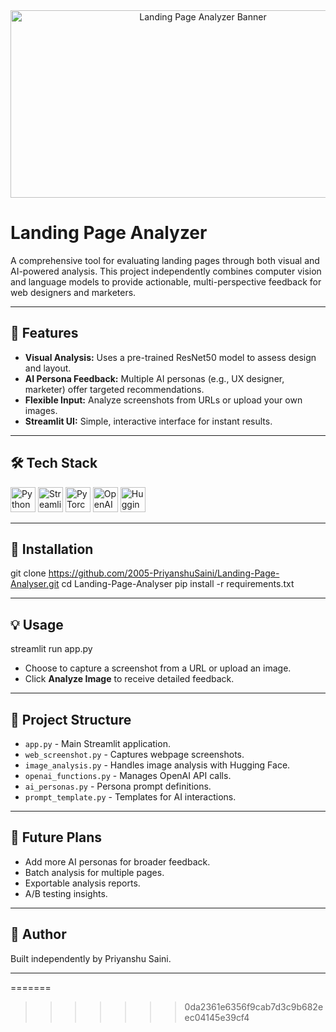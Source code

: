 ﻿<div align="center">
  <img src="https://media.giphy.com/media/dWesBcTLavkZuG35MI/giphy.gif" width="600" height="300" alt="Landing Page Analyzer Banner"/>
</div>

# Landing Page Analyzer

A comprehensive tool for evaluating landing pages through both visual and AI-powered analysis. This project independently combines computer vision and language models to provide actionable, multi-perspective feedback for web designers and marketers.

---

## 🚀 Features

- **Visual Analysis:** Uses a pre-trained ResNet50 model to assess design and layout.
- **AI Persona Feedback:** Multiple AI personas (e.g., UX designer, marketer) offer targeted recommendations.
- **Flexible Input:** Analyze screenshots from URLs or upload your own images.
- **Streamlit UI:** Simple, interactive interface for instant results.

---

## 🛠️ Tech Stack

<div>
  <img src="https://cdn.jsdelivr.net/gh/devicons/devicon/icons/python/python-original.svg" height="40" alt="Python"/>
  <img src="https://cdn.jsdelivr.net/gh/devicons/devicon/icons/streamlit/streamlit-original.svg" height="40" alt="Streamlit"/>
  <img src="https://cdn.jsdelivr.net/gh/devicons/devicon/icons/pytorch/pytorch-original.svg" height="40" alt="PyTorch"/>
  <img src="https://cdn.jsdelivr.net/gh/devicons/devicon/icons/openai/openai-original.svg" height="40" alt="OpenAI"/>
  <img src="https://cdn.jsdelivr.net/gh/devicons/devicon/icons/huggingface/huggingface-original.svg" height="40" alt="Hugging Face"/>
</div>

---

## 📝 Installation

git clone https://github.com/2005-PriyanshuSaini/Landing-Page-Analyser.git
cd Landing-Page-Analyser
pip install -r requirements.txt

---

## 💡 Usage

streamlit run app.py

- Choose to capture a screenshot from a URL or upload an image.
- Click **Analyze Image** to receive detailed feedback.

---

## 📂 Project Structure

- `app.py` - Main Streamlit application.
- `web_screenshot.py` - Captures webpage screenshots.
- `image_analysis.py` - Handles image analysis with Hugging Face.
- `openai_functions.py` - Manages OpenAI API calls.
- `ai_personas.py` - Persona prompt definitions.
- `prompt_template.py` - Templates for AI interactions.

---

## 🔮 Future Plans

- Add more AI personas for broader feedback.
- Batch analysis for multiple pages.
- Exportable analysis reports.
- A/B testing insights.

---

## 👤 Author

Built independently by Priyanshu Saini.

---
=======

>>>>>>> 0da2361e6356f9cab7d3c9b682eec04145e39cf4
